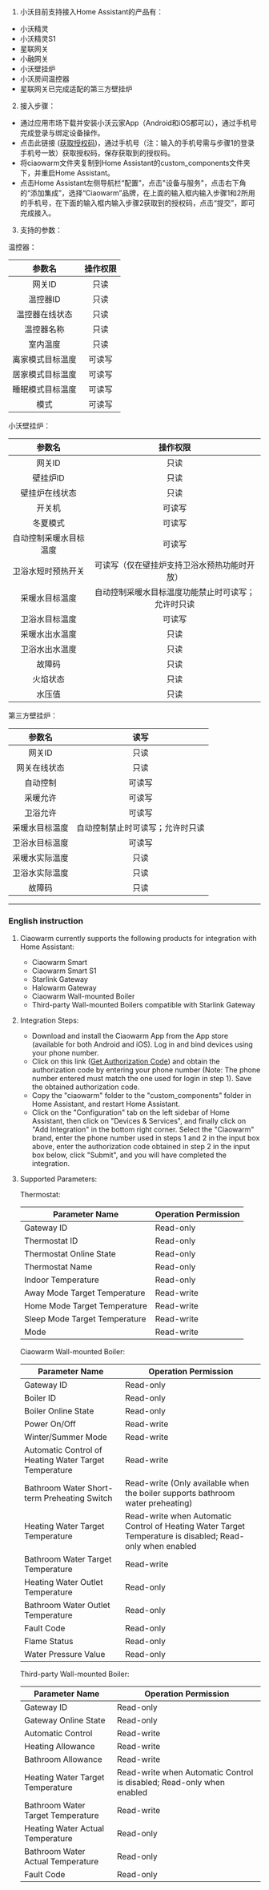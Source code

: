 1. 小沃目前支持接入Home Assistant的产品有：

- 小沃精灵
- 小沃精灵S1
- 星联网关
- 小融网关
- 小沃壁挂炉
- 小沃房间温控器
- 星联网关已完成适配的第三方壁挂炉


2. 接入步骤：

- 通过应用市场下载并安装小沃云家App（Android和iOS都可以），通过手机号完成登录与绑定设备操作。
- 点击此链接 ([获取授权码](https://www.baidu.com))，通过手机号（注：输入的手机号需与步骤1的登录手机号一致）获取授权码，保存获取到的授权码。
- 将ciaowarm文件夹复制到Home Assistant的custom_components文件夹下，并重启Home Assistant。
- 点击Home Assistant左侧导航栏“配置”，点击"设备与服务"，点击右下角的“添加集成”，选择“Ciaowarm”品牌，在上面的输入框内输入步骤1和2所用的手机号，在下面的输入框内输入步骤2获取到的授权码，点击“提交”，即可完成接入。

   
3. 支持的参数：

温控器：

   |      参数名      | 操作权限 |
   | :--------------: | :------: |
   |      网关ID      |   只读   |
   |     温控器ID     |   只读   |
   |  温控器在线状态  |   只读   |
   |    温控器名称    |   只读   |
   |     室内温度     |   只读   |
   | 离家模式目标温度 |  可读写  |
   | 居家模式目标温度 |  可读写  |
   | 睡眠模式目标温度 |  可读写  |
   |       模式       |  可读写  |

   

小沃壁挂炉：

   |         参数名         |                      操作权限                      |
   | :--------------------: | :------------------------------------------------: |
   |         网关ID         |                        只读                        |
   |        壁挂炉ID        |                        只读                        |
   |     壁挂炉在线状态     |                        只读                        |
   |         开关机         |                       可读写                       |
   |        冬夏模式        |                       可读写                       |
   | 自动控制采暖水目标温度 |                       可读写                       |
   |   卫浴水短时预热开关   |    可读写（仅在壁挂炉支持卫浴水预热功能时开放）    |
   |     采暖水目标温度     | 自动控制采暖水目标温度功能禁止时可读写；允许时只读 |
   |     卫浴水目标温度     |                       可读写                       |
   |     采暖水出水温度     |                        只读                        |
   |     卫浴水出水温度     |                        只读                        |
   |         故障码         |                        只读                        |
   |        火焰状态        |                        只读                        |
   |         水压值         |                        只读                        |

   

第三方壁挂炉：

   |     参数名     |               读写               |
   | :------------: | :------------------------------: |
   |     网关ID     |               只读               |
   |  网关在线状态  |               只读               |
   |    自动控制    |              可读写              |
   |    采暖允许    |              可读写              |
   |    卫浴允许    |              可读写              |
   | 采暖水目标温度 | 自动控制禁止时可读写；允许时只读 |
   | 卫浴水目标温度 |              可读写              |
   | 采暖水实际温度 |               只读               |
   | 卫浴水实际温度 |               只读               |
   |     故障码     |               只读               |

---
### English instruction

1. Ciaowarm currently supports the following products for integration with Home Assistant:

   - Ciaowarm Smart
   - Ciaowarm Smart S1
   - Starlink Gateway
   - Halowarm Gateway
   - Ciaowarm Wall-mounted Boiler
   - Third-party Wall-mounted Boilers compatible with Starlink Gateway

2. Integration Steps:

   - Download and install the Ciaowarm App from the App store (available for both Android and iOS). Log in and bind devices using your phone number.
   - Click on this link ([Get Authorization Code](https://www.baidu.com)) and obtain the authorization code by entering your phone number (Note: The phone number entered must match the one used for login in step 1). Save the obtained authorization code.
   - Copy the "ciaowarm" folder to the "custom_components" folder in Home Assistant, and restart Home Assistant.
   - Click on the "Configuration" tab on the left sidebar of Home Assistant, then click on "Devices & Services", and finally click on "Add Integration" in the bottom right corner. Select the "Ciaowarm" brand, enter the phone number used in steps 1 and 2 in the input box above, enter the authorization code obtained in step 2 in the input box below, click "Submit", and you will have completed the integration.

3. Supported Parameters:

   Thermostat:

   | Parameter Name                | Operation Permission |
   | ----------------------------- | -------------------- |
   | Gateway ID                    | Read-only            |
   | Thermostat ID                 | Read-only            |
   | Thermostat Online State       | Read-only            |
   | Thermostat Name               | Read-only            |
   | Indoor Temperature            | Read-only            |
   | Away Mode Target Temperature  | Read-write           |
   | Home Mode Target Temperature  | Read-write           |
   | Sleep Mode Target Temperature | Read-write           |
   | Mode                          | Read-write           |

   Ciaowarm Wall-mounted Boiler:

   | Parameter Name                                        | Operation Permission                                         |
   | ----------------------------------------------------- | ------------------------------------------------------------ |
   | Gateway ID                                            | Read-only                                                    |
   | Boiler ID                                             | Read-only                                                    |
   | Boiler Online State                                   | Read-only                                                    |
   | Power On/Off                                          | Read-write                                                   |
   | Winter/Summer Mode                                    | Read-write                                                   |
   | Automatic Control of Heating Water Target Temperature | Read-write                                                   |
   | Bathroom Water Short-term Preheating Switch           | Read-write (Only available when the boiler supports bathroom water preheating) |
   | Heating Water Target Temperature                      | Read-write when Automatic Control of Heating Water Target Temperature is disabled; Read-only when enabled |
   | Bathroom Water Target Temperature                     | Read-write                                                   |
   | Heating Water Outlet Temperature                      | Read-only                                                    |
   | Bathroom Water Outlet Temperature                     | Read-only                                                    |
   | Fault Code                                            | Read-only                                                    |
   | Flame Status                                          | Read-only                                                    |
   | Water Pressure Value                                  | Read-only                                                    |

   Third-party Wall-mounted Boiler:

   | Parameter Name                    | Operation Permission                                         |
   | --------------------------------- | ------------------------------------------------------------ |
   | Gateway ID                        | Read-only                                                    |
   | Gateway Online State              | Read-only                                                    |
   | Automatic Control                 | Read-write                                                   |
   | Heating Allowance                 | Read-write                                                   |
   | Bathroom Allowance                | Read-write                                                   |
   | Heating Water Target Temperature  | Read-write when Automatic Control is disabled; Read-only when enabled |
   | Bathroom Water Target Temperature | Read-write                                                   |
   | Heating Water Actual Temperature  | Read-only                                                    |
   | Bathroom Water Actual Temperature | Read-only                                                    |
   | Fault Code                        | Read-only                                                    |
   